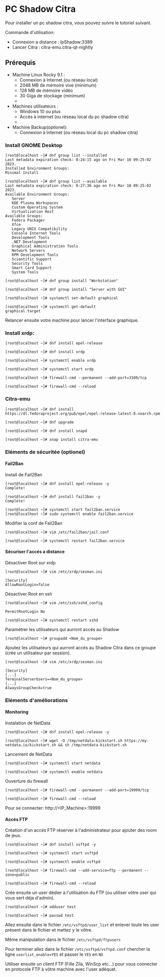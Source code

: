 # PC Shadow Citra

Pour installer un pc shadow citra, vous pouvez suivre le tutoriel suivant.

Commande d'utilisation:
- Connexion a distance : IpShadow:3389
- Lancer Citra : citra-emu.citra-qt-nightly

## Prérequis

- Machine Linux Rocky 9.1 :
    - Connexion à Internet (ou réseau local)
    - 2048 MB de mémoire vive (minimum)
    - 128 MB de mémoire vidéo
    - 30 Giga de stockage (minimum)
    - 
- Machines utilisateurs :
    - Windows 10 ou plus
    - Accès à internet (ou réseau local du pc shadow citra)
    - 
- Machine Backup(optionel):
    - Connexion à Internet (ou réseau local du pc shadow citra)

### Install GNOME Desktop

```
[root@localhost ~]# dnf group list --installed
Last metadata expiration check: 0:24:15 ago on Fri Mar 10 09:25:02 2023.
Installed Environment Groups:
Minimal Install
```
```
[root@localhost ~]# dnf group list --available
Last metadata expiration check: 0:27:36 ago on Fri Mar 10 09:25:02 2023.
Available Environment Groups:
   Server
   KDE Plasma Workspaces
   Custom Operating System
   Virtualization Host
Available Groups:
   Fedora Packager
   Xfce
   Legacy UNIX Compatibility
   Console Internet Tools
   Development Tools
   .NET Development
   Graphical Administration Tools
   Network Servers
   RPM Development Tools
   Scientific Support
   Security Tools
   Smart Card Support
   System Tools
   ```
```  
[root@localhost ~]# dnf group install "Workstation"
```
```
[root@localhost ~]# dnf group install "Server with GUI"
```
```
[root@localhost ~]# systemctl set-default graphical
```
```
[root@localhost ~]# systemctl get-default
graphical.target
```
Relancer ensuite votre machine pour lancer l'interface graphique.

### Install xrdp:

```
[root@localhost ~]# dnf install epel-release
```
```
[root@localhost ~]# dnf install xrdp
```
```
[root@localhost ~]# systemctl enable xrdp
```
```
[root@localhost ~]# systemctl start xrdp
```
```
[root@localhost ~]# firewall-cmd --permanent --add-port=3389/tcp
```
```
[root@localhost ~]# firewall-cmd --reload
```

### Citra-emu

```
[root@localhost ~]# dnf install https://dl.fedoraproject.org/pub/epel/epel-release-latest-8.noarch.rpm
```
```
[root@localhost ~]# dnf upgrade
```
```
[root@localhost ~]# dnf install snapd
```
```
[root@localhost ~]# snap install citra-emu
```

### Eléments de sécuritée (optionel)
#### Fail2Ban

Install de Fail2Ban

```
[root@localhost ~]# dnf install epel-release -y
Complete!
```
```
[root@localhost ~]# dnf install fail2ban -y
Complete!
```
```
[root@localhost ~]# systemctl start fail2ban.service
[root@localhost ~]# sudo systemctl enable fail2ban.service
```

Modifier la conf de Fail2Ban

```
[root@localhost ~]# vim /etc/fail2ban/jail.conf
```
```
[root@localhost ~]# systemctl restart fail2ban.service
```

#### Sécuriser l'accés a distance

Désactiver Root sur xrdp

```
[root@localhost ~]# vim /etc/xrdp/sesman.ini

[Security]
AllowRootLogin=false
```

Désactiver Root en ssh

```
[root@localhost ~]# vim /etc/ssh/sshd_config

PermitRootLogin No
```

```
[root@localhost ~]# systemctl restart sshd
```

Paramétrer les utilisateurs qui aurront accés au Shadow

```
[root@localhost ~]# groupadd <Nom_du_groupe>
```
Ajoutez les utilisateurs qui aurront accés au Shadow Citra  dans ce groupe (crée un utilisateur par session).
```
[root@localhost ~]# vim /etc/xrdp/sesman.ini

[Security]
[...]
TerminalServerUsers=<Nom_du_groupe>
[...]
AlwaysGroupCheck=true
```

### Eléments d'améliorations
#### Monitoring

Instalation de NetData
```
[root@localhost ~]# dnf install epel-release -y
```
```
[root@localhost ~]# wget -O /tmp/netdata-kickstart.sh https://my-netdata.io/kickstart.sh && sh /tmp/netdata-kickstart.sh
```
Lancement de NetData
```
[root@localhost ~]# systemctl start netdata

[root@localhost ~]# systemctl enable netdata
```
Ouverture du firewall
```
[root@localhost ~]# firewall-cmd --permanent --add-port=19999/tcp

[root@localhost ~]# firewall-cmd --reload
```
Pour se connecter: http://<IP_Machine>:19999

#### Accés FTP

Création d'un accés FTP réserver à l'administrateur pour ajouter des room de jeux.

```
[root@localhost ~]# dnf install vsftpd -y
```
```
[root@localhost ~]# systemctl start vsftpd

[root@localhost ~]# systemctl enable vsftpd
```
```
[root@localhost ~]# firewall-cmd --add-service=ftp --permanent --zone=public

[root@localhost ~]# firewall-cmd --reload

```
Crée ensuite un user dédier à l'utilisation du FTP (ou utiliser vôtre user qui vous sert déja d'admin).

``` 
[root@localhost ~]# adduser test

[root@localhost ~]# passwd test
```
Allez ensuite dans le fichier `/etc/vsftpd/user_list` et enlever toute les user présent dans le fichier et mettez y le vôtre.

Même manipulation dans le fichier `/etc/vsftpd/ftpusers`

Pour terminer allez dans le fichier `/etc/vsftpd/vsftpd.conf` chercher la ligne `userlist_enable=YES` et passer le `YES` en `NO`

Utiliser ensuite un client FTP (Fille Zila, WinScp etc...) pour vous connecter en protocole FTP à vôtre machine avec l'user adéquat.